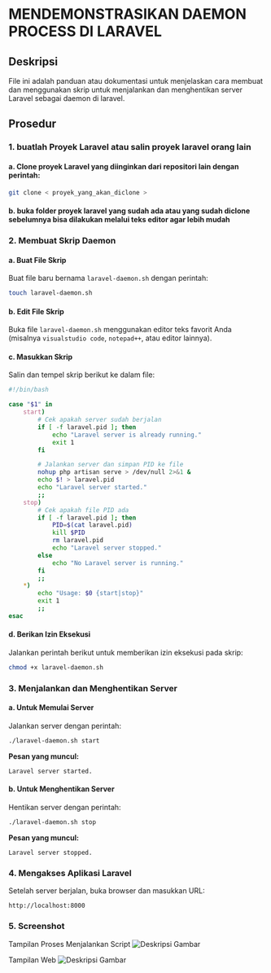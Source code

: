 # MENDEMONSTRASIKAN DAEMON PROCESS DI LARAVEL

## Deskripsi
File ini adalah panduan atau dokumentasi untuk menjelaskan cara membuat dan menggunakan skrip untuk menjalankan dan menghentikan server Laravel sebagai daemon di laravel.

## Prosedur

### 1. buatlah Proyek Laravel atau salin proyek laravel orang lain

#### a. Clone proyek Laravel yang diinginkan dari repositori lain dengan perintah:
```bash
git clone < proyek_yang_akan_diclone >
```
#### b. buka folder proyek laravel yang sudah ada atau yang sudah diclone sebelumnya bisa dilakukan melalui teks editor agar lebih mudah

### 2. Membuat Skrip Daemon

#### a. Buat File Skrip
Buat file baru bernama `laravel-daemon.sh` dengan perintah:
```bash
touch laravel-daemon.sh
```

#### b. Edit File Skrip
Buka file `laravel-daemon.sh` menggunakan editor teks favorit Anda (misalnya `visualstudio code`, `notepad++`, atau editor lainnya).

#### c. Masukkan Skrip
Salin dan tempel skrip berikut ke dalam file:
```bash
#!/bin/bash

case "$1" in
    start)
        # Cek apakah server sudah berjalan
        if [ -f laravel.pid ]; then
            echo "Laravel server is already running."
            exit 1
        fi

        # Jalankan server dan simpan PID ke file
        nohup php artisan serve > /dev/null 2>&1 &
        echo $! > laravel.pid
        echo "Laravel server started."
        ;;
    stop)
        # Cek apakah file PID ada
        if [ -f laravel.pid ]; then
            PID=$(cat laravel.pid)
            kill $PID
            rm laravel.pid
            echo "Laravel server stopped."
        else
            echo "No Laravel server is running."
        fi
        ;;
    *)
        echo "Usage: $0 {start|stop}"
        exit 1
        ;;
esac
```

#### d. Berikan Izin Eksekusi
Jalankan perintah berikut untuk memberikan izin eksekusi pada skrip:
```bash
chmod +x laravel-daemon.sh
```

### 3. Menjalankan dan Menghentikan Server

#### a. Untuk Memulai Server
Jalankan server dengan perintah:
```bash
./laravel-daemon.sh start
```
**Pesan yang muncul:** 
```
Laravel server started.
```

#### b. Untuk Menghentikan Server
Hentikan server dengan perintah:
```bash
./laravel-daemon.sh stop
```
**Pesan yang muncul:**
```
Laravel server stopped.
```

### 4. Mengakses Aplikasi Laravel
Setelah server berjalan, buka browser dan masukkan URL:
```
http://localhost:8000
```
### 5. Screenshot
Tampilan Proses Menjalankan Script
![Deskripsi Gambar](https://drive.google.com/file/d/1-UBGLEnwb5bMErcI2hS1qcxSnuKnMo_B/view?usp=drivesdk)


Tampilan Web
![Deskripsi Gambar](https://drive.google.com/file/d/1-WNurD9OZf2wbtYvcvwTAWjtu7sxAcOD/view?usp=drivesdk)
